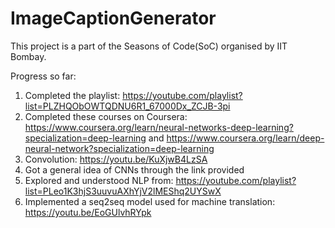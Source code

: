 # ImageCaptionGenerator
This project is a part of the Seasons of Code(SoC) organised by IIT Bombay.

Progress so far:
1) Completed the playlist: https://youtube.com/playlist?list=PLZHQObOWTQDNU6R1_67000Dx_ZCJB-3pi
2) Completed these courses on Coursera: 
https://www.coursera.org/learn/neural-networks-deep-learning?specialization=deep-learning and https://www.coursera.org/learn/deep-neural-network?specialization=deep-learning
3) Convolution: https://youtu.be/KuXjwB4LzSA
4) Got a general idea of CNNs through the link provided
5) Explored and understood NLP from: https://youtube.com/playlist?list=PLeo1K3hjS3uuvuAXhYjV2lMEShq2UYSwX
6) Implemented a seq2seq model used for machine translation: https://youtu.be/EoGUlvhRYpk

